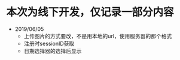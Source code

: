 # 本次为线下开发，仅记录一部分内容

- 2019/06/05
  - 上传图片的方式要改，不是用本地的url，使用服务器的那个格式
  - 注册时sessionID获取
  - 日期选择器的选择后显示

